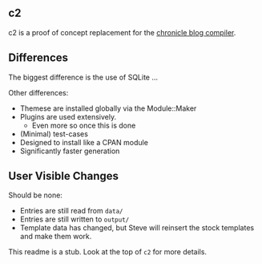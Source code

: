 c2
--

c2 is a proof of concept replacement for the [chronicle blog compiler](http://www.steve.org.uk/Software/chronicle/).


Differences
-----------

The biggest difference is the use of SQLite ...

Other differences:

* Themese are installed globally via the Module::Maker
* Plugins are used extensively.
   * Even more so once this is done
* (Minimal) test-cases
* Designed to install like a CPAN module
* Significantly faster generation


User Visible Changes
--------------------

Should be none:

* Entries are still read from `data/`
* Entries are still written to `output/`
* Template data has changed, but Steve will reinsert the stock templates and make them work.




This readme is a stub.  Look at the top of `c2` for more details.
